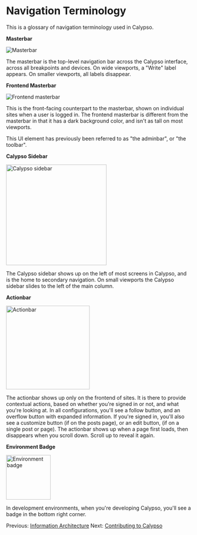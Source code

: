 # Navigation Terminology

This is a glossary of navigation terminology used in Calypso.

**Masterbar**

![Masterbar](https://cldup.com/zmCbSX8oag.png)

The masterbar is the top-level navigation bar across the Calypso interface, across all breakpoints and devices. On wide viewports, a "Write" label appears. On smaller viewports, all labels disappear.

**Frontend Masterbar**

![Frontend masterbar](https://cldup.com/P9uWMEyC2k.png)

This is the front-facing counterpart to the masterbar, shown on individual sites when a user is logged in. The frontend masterbar is different from the masterbar in that it has a dark background color, and isn't as tall on most viewports.

This UI element has previously been referred to as "the adminbar", or "the toolbar".

**Calypso Sidebar**

<img alt="Calypso sidebar" width="273" src="https://cldup.com/HwbutWmlWa.png" />

The Calypso sidebar shows up on the left of most screens in Calypso, and is the home to secondary navigation. On small viewports the Calypso sidebar slides to the left of the main column.

**Actionbar**

<img alt="Actionbar" width="227" src="https://cldup.com/Arufy8bsZT.png" />

The actionbar shows up only on the frontend of sites. It is there to provide contextual actions, based on whether you're signed in or not, and what you're looking at. In all configurations, you'll see a follow button, and an overflow button with expanded information. If you're signed in, you'll also see a customize button (if on the posts page), or an edit button, (if on a single post or page). The actionbar shows up when a page first loads, then disappears when you scroll down. Scroll up to reveal it again.

**Environment Badge**

<img alt="Environment badge" width="121" src="https://cldup.com/9vn3YjN1pk.png" />

In development environments, when you're developing Calypso, you'll see a badge in the bottom right corner.

Previous: [Information Architecture](information-architecture.md) Next: [Contributing to Calypso](../../docs/CONTRIBUTING.md)
